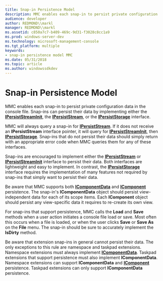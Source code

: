 ```yaml
---
title: Snap-in Persistence Model
description: MMC enables each snap-in to persist private configuration data in the console file. Snap-ins can persist their data by implementing either the IPersistStreamInit, the IPersistStream, or the IPersistStorage interface.
audience: developer
author: REDMOND\\markl
manager: REDMOND\\markl
ms.assetid: c850a7c7-b409-469c-9d31-f3028c8cc1a9
ms.prod: windows-server-dev
ms.technology: microsoft-management-console
ms.tgt_platform: multiple
keywords:
- snap-in persistence model MMC
ms.date: 05/31/2018
ms.topic: article
ms.author: windowssdkdev
---
```


# Snap-in Persistence Model

MMC enables each snap-in to persist private configuration data in the console file. Snap-ins can persist their data by implementing either the [**IPersistStreamInit**](_com_ipersiststreaminit), the [**IPersistStream**](_com_ipersiststream), or the [**IPersistStorage**](_com_ipersiststorage) interface.

MMC will always query a snap-in for [**IPersistStream**](_com_ipersiststream). If it does not receive an **IPersistStream** interface pointer, it will query for [**IPersistStreamInit**](_com_ipersiststreaminit), then [**IPersistStorage**](_com_ipersiststorage). Snap-ins that do not persist their data should simply return with an appropriate error code when MMC queries them for any of these interfaces.

Snap-ins are encouraged to implement either the [**IPersistStream**](_com_ipersiststream) or [**IPersistStreamInit**](_com_ipersiststreaminit) interface to persist their data. Both interfaces are lightweight and easy to implement. In contrast, the [**IPersistStorage**](_com_ipersiststorage) interface requires the implementation of many features not required by snap-ins that simply want to persist their data.

Be aware that MMC supports both [**IComponentData**](/windows/win32/Mmc/nn-mmc-icomponentdata?branch=master) and [**IComponent**](/windows/win32/Mmc/ns-wmidata-_msmcaevent_pcicomponenterror?branch=master) persistence. The snap-in's **IComponentData** object should persist view-independent data for each of its scope items. Each **IComponent** object should persist any view-specific data it requires to re-create its own view.

For snap-ins that support persistence, MMC calls the **Load** and **Save** methods when a user action initiates a console file load or save. Most often this occurs when a file is loaded, or when the user clicks **Save** or **Save As** on the **File** menu. The snap-in should be sure to accurately implement the **IsDirty** method.

Be aware that extension snap-ins in general cannot persist their data. The only exceptions to this rule are namespace and taskpad extensions. Namespace extensions must always implement [**IComponentData**](/windows/win32/Mmc/nn-mmc-icomponentdata?branch=master). Taskpad extensions that support persistence must also implement **IComponentData**. Namespace extensions can support **IComponentData** and [**IComponent**](/windows/win32/Mmc/ns-wmidata-_msmcaevent_pcicomponenterror?branch=master) persistence. Taskpad extensions can only support **IComponentData** persistence.

 

 




